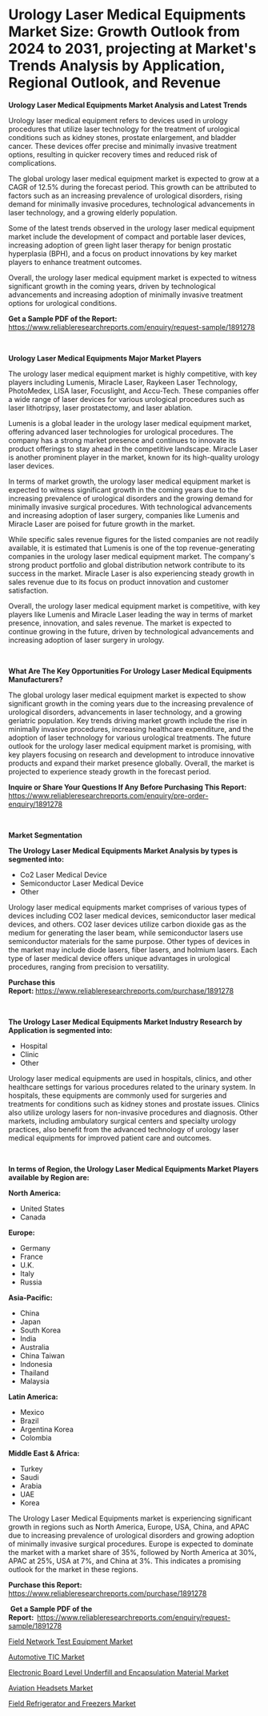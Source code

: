 <p><h1>Urology Laser Medical Equipments Market Size: Growth Outlook from 2024 to 2031, projecting at Market's Trends Analysis by Application, Regional Outlook, and Revenue</h1></p><p><strong>Urology Laser Medical Equipments Market Analysis and Latest Trends</strong></p>
<p><p>Urology laser medical equipment refers to devices used in urology procedures that utilize laser technology for the treatment of urological conditions such as kidney stones, prostate enlargement, and bladder cancer. These devices offer precise and minimally invasive treatment options, resulting in quicker recovery times and reduced risk of complications.</p><p>The global urology laser medical equipment market is expected to grow at a CAGR of 12.5% during the forecast period. This growth can be attributed to factors such as an increasing prevalence of urological disorders, rising demand for minimally invasive procedures, technological advancements in laser technology, and a growing elderly population.</p><p>Some of the latest trends observed in the urology laser medical equipment market include the development of compact and portable laser devices, increasing adoption of green light laser therapy for benign prostatic hyperplasia (BPH), and a focus on product innovations by key market players to enhance treatment outcomes.</p><p>Overall, the urology laser medical equipment market is expected to witness significant growth in the coming years, driven by technological advancements and increasing adoption of minimally invasive treatment options for urological conditions.</p></p>
<p><strong>Get a Sample PDF of the Report:&nbsp;</strong> <a href="https://www.reliableresearchreports.com/enquiry/request-sample/1891278">https://www.reliableresearchreports.com/enquiry/request-sample/1891278</a></p>
<p>&nbsp;</p>
<p><strong>Urology Laser Medical Equipments Major Market Players</strong></p>
<p><p>The urology laser medical equipment market is highly competitive, with key players including Lumenis, Miracle Laser, Raykeen Laser Technology, PhotoMedex, LISA laser, Focuslight, and Accu-Tech. These companies offer a wide range of laser devices for various urological procedures such as laser lithotripsy, laser prostatectomy, and laser ablation.</p><p>Lumenis is a global leader in the urology laser medical equipment market, offering advanced laser technologies for urological procedures. The company has a strong market presence and continues to innovate its product offerings to stay ahead in the competitive landscape. Miracle Laser is another prominent player in the market, known for its high-quality urology laser devices.</p><p>In terms of market growth, the urology laser medical equipment market is expected to witness significant growth in the coming years due to the increasing prevalence of urological disorders and the growing demand for minimally invasive surgical procedures. With technological advancements and increasing adoption of laser surgery, companies like Lumenis and Miracle Laser are poised for future growth in the market.</p><p>While specific sales revenue figures for the listed companies are not readily available, it is estimated that Lumenis is one of the top revenue-generating companies in the urology laser medical equipment market. The company's strong product portfolio and global distribution network contribute to its success in the market. Miracle Laser is also experiencing steady growth in sales revenue due to its focus on product innovation and customer satisfaction.</p><p>Overall, the urology laser medical equipment market is competitive, with key players like Lumenis and Miracle Laser leading the way in terms of market presence, innovation, and sales revenue. The market is expected to continue growing in the future, driven by technological advancements and increasing adoption of laser surgery in urology.</p></p>
<p>&nbsp;</p>
<p><strong>What Are The Key Opportunities For Urology Laser Medical Equipments Manufacturers?</strong></p>
<p><p>The global urology laser medical equipment market is expected to show significant growth in the coming years due to the increasing prevalence of urological disorders, advancements in laser technology, and a growing geriatric population. Key trends driving market growth include the rise in minimally invasive procedures, increasing healthcare expenditure, and the adoption of laser technology for various urological treatments. The future outlook for the urology laser medical equipment market is promising, with key players focusing on research and development to introduce innovative products and expand their market presence globally. Overall, the market is projected to experience steady growth in the forecast period.</p></p>
<p><strong>Inquire or Share Your Questions If Any Before Purchasing This Report:</strong> <a href="https://www.reliableresearchreports.com/enquiry/pre-order-enquiry/1891278">https://www.reliableresearchreports.com/enquiry/pre-order-enquiry/1891278</a></p>
<p>&nbsp;</p>
<p><strong>Market Segmentation</strong></p>
<p><strong>The Urology Laser Medical Equipments Market Analysis by types is segmented into:</strong></p>
<p><ul><li>Co2 Laser Medical Device</li><li>Semiconductor Laser Medical Device</li><li>Other</li></ul></p>
<p><p>Urology laser medical equipments market comprises of various types of devices including CO2 laser medical devices, semiconductor laser medical devices, and others. CO2 laser devices utilize carbon dioxide gas as the medium for generating the laser beam, while semiconductor lasers use semiconductor materials for the same purpose. Other types of devices in the market may include diode lasers, fiber lasers, and holmium lasers. Each type of laser medical device offers unique advantages in urological procedures, ranging from precision to versatility.</p></p>
<p><strong>Purchase this Report:&nbsp;</strong><a href="https://www.reliableresearchreports.com/purchase/1891278">https://www.reliableresearchreports.com/purchase/1891278</a></p>
<p>&nbsp;</p>
<p><strong>The Urology Laser Medical Equipments Market Industry Research by Application is segmented into:</strong></p>
<p><ul><li>Hospital</li><li>Clinic</li><li>Other</li></ul></p>
<p><p>Urology laser medical equipments are used in hospitals, clinics, and other healthcare settings for various procedures related to the urinary system. In hospitals, these equipments are commonly used for surgeries and treatments for conditions such as kidney stones and prostate issues. Clinics also utilize urology lasers for non-invasive procedures and diagnosis. Other markets, including ambulatory surgical centers and specialty urology practices, also benefit from the advanced technology of urology laser medical equipments for improved patient care and outcomes.</p></p>
<p>&nbsp;</p>
<p><strong>In terms of Region, the Urology Laser Medical Equipments Market Players available by Region are:</strong></p>
<p>
    <p> <strong> North America: </strong>
        <ul>
            <li>United States</li>
            <li>Canada</li>
        </ul>
        </p> 
    <p> <strong> Europe: </strong>
        <ul>
            <li>Germany</li>
            <li>France</li>
            <li>U.K.</li>
            <li>Italy</li>
            <li>Russia</li>
        </ul>
        </p> 
    <p> <strong> Asia-Pacific: </strong>
        <ul>
            <li>China</li>
            <li>Japan</li>
            <li>South Korea</li>
            <li>India</li>
            <li>Australia</li>
            <li>China Taiwan</li>
            <li>Indonesia</li>
            <li>Thailand</li>
            <li>Malaysia</li>
        </ul>
        </p> 
    <p> <strong> Latin America: </strong>
        <ul>
            <li>Mexico</li>
            <li>Brazil</li>
            <li>Argentina Korea</li>
            <li>Colombia</li>
        </ul>
        </p> 
    <p> <strong> Middle East & Africa: </strong>
        <ul>
            <li>Turkey</li>
            <li>Saudi</li>
            <li>Arabia</li>
            <li>UAE</li>
            <li>Korea</li>
        </ul>
    </p>
    </p>
<p><p>The Urology Laser Medical Equipments market is experiencing significant growth in regions such as North America, Europe, USA, China, and APAC due to increasing prevalence of urological disorders and growing adoption of minimally invasive surgical procedures. Europe is expected to dominate the market with a market share of 35%, followed by North America at 30%, APAC at 25%, USA at 7%, and China at 3%. This indicates a promising outlook for the market in these regions.</p></p>
<p><strong>Purchase this Report: </strong><a href="https://www.reliableresearchreports.com/purchase/1891278">https://www.reliableresearchreports.com/purchase/1891278</a></p>
<p>&nbsp;<strong>Get a Sample PDF of the Report:&nbsp;&nbsp;</strong><a href="https://www.reliableresearchreports.com/enquiry/request-sample/1891278">https://www.reliableresearchreports.com/enquiry/request-sample/1891278</a></p>
<p><strong></strong></p>
<p><p><a href="https://military-diascia-e68.notion.site/Field-Network-Test-Equipment-Market-Research-Report-The-Key-To-Successful-Business-Strategy-Forecas-e6849bbfdc5b455c973f5274a9b83190">Field Network Test Equipment Market</a></p><p><a href="https://view.publitas.com/reportprime-1/automotive-tic-market-analysis-and-market-size-global-industry-overview-market-segmentation-and-forecast-2024-to-2031/">Automotive TIC Market</a></p><p><a href="https://zircon-bluebell-299.notion.site/Electronic-Board-Level-Underfill-and-Encapsulation-Material-Market-Size-Evaluating-its-Market-Trend-7a50dad9c77e4ff79a58f2b03d571031">Electronic Board Level Underfill and Encapsulation Material Market</a></p><p><a href="https://view.publitas.com/reportprime-1/aviation-headsets-market-growth-market-trends-covid-19-impact-and-forecasts-for-period-from-2024-2031/">Aviation Headsets Market</a></p><p><a href="https://iodized-pantydraco-05c.notion.site/Insights-into-Field-Refrigerator-and-Freezers-Market-Size-Analysing-Market-Share-Trends-and-Growt-0d80907e846a4f06a82c677a0ca30a9a">Field Refrigerator and Freezers Market</a></p></p>
